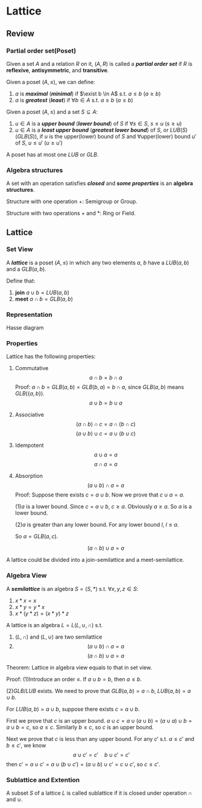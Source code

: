# Lattice

## Review
### Partial order set(Poset)
Given a set $A$ and a relation $R$ on it, $(A,R)$ is called a ***partial order set*** if $R$ is **reflexive**, **antisymmetric**, and **transitive**.

Given a poset $(A,\leq)$, we can define:
1. $a$ is ***maximal*** (***minimal***) if $\exist b \in A$ s.t. $a\leq b$ ($a\geq b$)
2. $a$ is ***greatest*** (***least***) if $\forall b \in A$ s.t. $a\geq b$ ($a\leq b$)

Given a poset $(A,\leq)$ and a set $S\subseteq A$:
1. $u\in A$ is a ***upper bound*** (***lower bound***) of $S$ if $\forall s\in S,\ s\leq u$ ($s\geq u$)
2. $u\in A$ is a ***least upper bound*** (***greatest lower bound***) of $S$, or $LUB(S)$ ($GLB(S)$), if $u$ is the upper(lower) bound of $S$ and $\forall$upper(lower) bound $u'$ of $S$, $u\leq u'$ ($u\geq u'$)

A poset has at most one $LUB$ or $GLB$.

### Algebra structures
A set with an operation satisfies ***closed*** and ***some properties*** is an **algebra structures**.

Structure with one operation $+$: Semigroup or Group.

Structure with two operations $+$ and $*$: Ring or Field.

## Lattice
### Set View
A ***lattice*** is a poset $(A,\leq)$ in which any two elements $a,\ b$ have a $LUB(a,b)$ and a $GLB(a,b)$.

Define that:
1. **join** $a\cup b=LUB(a,b)$
2. **meet** $a\cap b=GLB(a,b)$

### Representation
Hasse diagram

### Properties
Lattice has the following properties:
1. Commutative
   $$a\cap b=b\cap a$$
   Proof: $a\cap b=GLB(a,b)=GLB(b,a)=b\cap a$, since $GLB(a,b)$ means $GLB(\{a,b\})$.
   $$a\cup b=b\cup a$$
2. Associative
   $$(a\cap b)\cap c=a\cap (b\cap c)$$
   $$(a\cup b)\cup c=a\cup (b\cup c)$$
3. Idempotent
   $$a\cup a=a$$
   $$a\cap a=a$$
4. Absorption
   $$(a\cup b)\cap a=a$$
   Proof: Suppose there exists $c=a\cup b$. Now we prove that $c\cup a=a$.

   (1)$a$ is a lower bound. Since $c=a\cup b$, $c\geq a$. Obviously $a\geq a$. So $a$ is a lower bound.

   (2)$a$ is greater than any lower bound. For any lower bound $l$, $l\leq a$.

   So $a=GLB(a,c)$.

   $$(a\cap b)\cup a=a$$

A lattice could be divided into a join-semilattice and a meet-semilattice.

### Algebra View
A ***semilattice*** is an algebra $S=(S,*)$ s.t. $\forall x, y, z\in S$:
1. $x*x=x$
2. $x*y=y*x$
3. $x*(y*z)=(x*y)*z$

A lattice is an algebra $L=L(L,\cup ,\cap )$ s.t.
1. $(L,\cap)$ and $(L,\cup)$ are two semilattice
2. $$(a\cup b)\cap a=a$$
   $$(a\cap b)\cup a=a$$

Theorem: Lattice in algebra view equals to that in set view.

Proof: (1)Introduce an order $\leq$. If $a\cup b=b$, then $a\leq b$.

(2)$GLB$/$LUB$ exists. We need to prove that $GLB(a,b)=a\cap b$, $LUB(a,b)=a\cup b$.

For $LUB(a,b)=a\cup b$, suppose there exists $c=a\cup b$.

First we prove that $c$ is an upper bound. $a\cup c=a\cup (a\cup b)=(a\cup a)\cup b=a\cup b=c$, so $a\leq c$. Similarly $b\leq c$, so $c$ is an upper bound.

Next we prove that $c$ is less than any upper bound. For any $c'$ s.t. $a\leq c'$ and $b\leq c'$, we know
$$a\cup c'=c'\quad b\cup c'=c'$$
then $c'=a\cup c'=a\cup (b\cup c')=(a\cup b)\cup c'=c\cup c'$, so $c\leq c'$.

### Sublattice and Extention
A subset $S$ of a lattice $L$ is called sublattice if it is closed under operation $\cap$ and $\cup$.